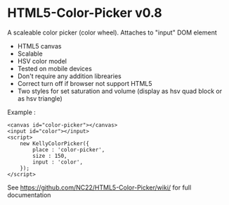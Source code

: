 # HTML5-Color-Picker v0.8

A scaleable color picker (color wheel). Attaches to "input" DOM element

- HTML5 canvas
- Scalable
- HSV color model
- Tested on mobile devices
- Don't require any addition librearies
- Correct turn off if browser not support HTML5
- Two styles for set saturation and volume (display as hsv quad block or as hsv triangle)

Example : 
    
    <canvas id="color-picker"></canvas>
    <input id="color"></input>
    <script> 
        new KellyColorPicker({
            place : 'color-picker', 
            size : 150, 
            input : 'color',  
        });
    </script>
    
See https://github.com/NC22/HTML5-Color-Picker/wiki/ for full documentation